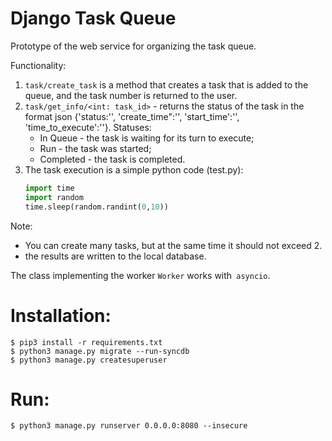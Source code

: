 # Django Task Queue

Prototype of the web service for organizing the task queue.

Functionality:
1. `task/create_task` is a method that creates a task that is added to the queue, and the task number is returned to the user.
2. `task/get_info/<int: task_id>` - returns the status of the task in the format json {'status:'', 'create_time":'', 'start_time':'', 'time_to_execute':''}.
    Statuses:
     - In Queue - the task is waiting for its turn to execute;
     - Run - the task was started;
     - Completed - the task is completed.
3. The task execution is a simple python code (test.py):
    ```python
    import time
    import random
    time.sleep(random.randint(0,10))
    ```

Note:
* You can create many tasks, but at the same time it should not exceed 2.
* the results are written to the local database.


The class implementing the worker `Worker` works with` asyncio`.

Installation:
============
```
$ pip3 install -r requirements.txt
$ python3 manage.py migrate --run-syncdb
$ python3 manage.py createsuperuser
```
Run:
============
```
$ python3 manage.py runserver 0.0.0.0:8080 --insecure
```